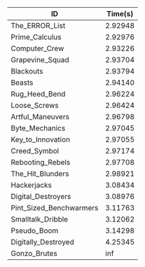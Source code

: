 |ID|Time(s)|
|-|-|
|The_ERROR_List|2.92948|
|Prime_Calculus|2.92976|
|Computer_Crew|2.93226|
|Grapevine_Squad|2.93704|
|Blackouts|2.93794|
|Beasts|2.94140|
|Rug_Heed_Bend|2.96224|
|Loose_Screws|2.96424|
|Artful_Maneuvers|2.96798|
|Byte_Mechanics|2.97045|
|Key_to_Innovation|2.97055|
|Creed_Symbol|2.97174|
|Rebooting_Rebels|2.97708|
|The_Hit_Blunders|2.98921|
|Hackerjacks|3.08434|
|Digital_Destroyers|3.08976|
|Pint_Sized_Benchwarmers|3.11763|
|Smalltalk_Dribble|3.12062|
|Pseudo_Boom|3.14298|
|Digitally_Destroyed|4.25345|
|Gonzo_Brutes|inf|
